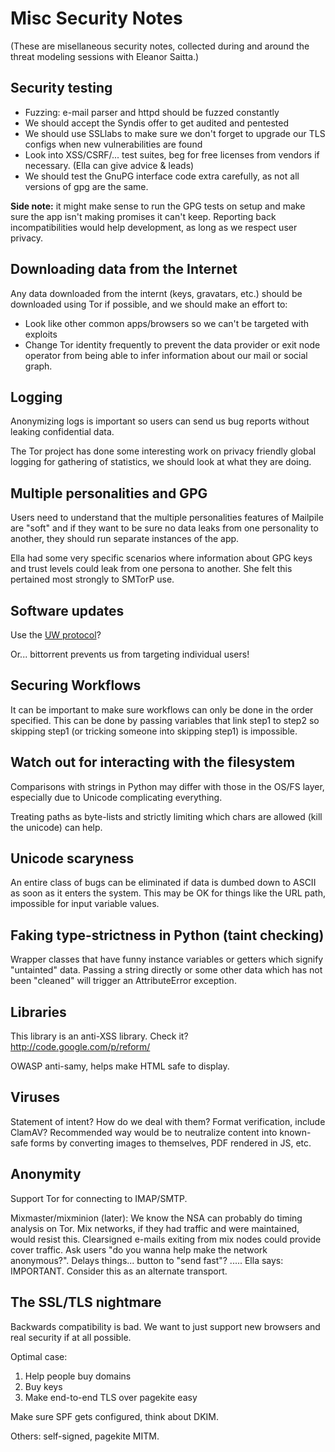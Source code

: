# Misc Security Notes

(These are misellaneous security notes, collected during and
around the threat modeling sessions with Eleanor Saitta.)


## Security testing

* Fuzzing: e-mail parser and httpd should be fuzzed constantly
* We should accept the Syndis offer to get audited and pentested
* We should use SSLlabs to make sure we don't forget to upgrade
  our TLS configs when new vulnerabilities are found
* Look into XSS/CSRF/... test suites, beg for free licenses from
  vendors if necessary. (Ella can give advice & leads)
* We should test the GnuPG interface code extra carefully, as
  not all versions of gpg are the same.

**Side note:** it might make sense to run the GPG tests on setup and
make sure the app isn't making promises it can't keep.  Reporting back
incompatibilities would help development, as long as we respect user
privacy.


## Downloading data from the Internet

Any data downloaded from the internt (keys, gravatars, etc.) should
be downloaded using Tor if possible, and we should make an effort to:

* Look like other common apps/browsers so we can't be targeted with
  exploits
* Change Tor identity frequently to prevent the data provider or
  exit node operator from being able to infer information about our
  mail or social graph.


## Logging

Anonymizing logs is important so users can send us bug reports
without leaking confidential data.

The Tor project has done some interesting work on privacy friendly
global logging for gathering of statistics, we should look at what
they are doing.


## Multiple personalities and GPG

Users need to understand that the multiple personalities features of
Mailpile are "soft" and if they want to be sure no data leaks from one
personality to another, they should run separate instances of the app.

Ella had some very specific scenarios where information about GPG
keys and trust levels could leak from one persona to another. She
felt this pertained most strongly to SMTorP use.


## Software updates

Use the [UW protocol](https://updateframework.com/)?

Or... bittorrent prevents us from targeting individual users!


## Securing Workflows

It can be important to make sure workflows can only be done in
the order specified. This can be done by passing variables that
link step1 to step2 so skipping step1 (or tricking someone into
skipping step1) is impossible.


## Watch out for interacting with the filesystem

Comparisons with strings in Python may differ with those in the
OS/FS layer, especially due to Unicode complicating everything.

Treating paths as byte-lists and strictly limiting which chars
are allowed (kill the unicode) can help.


## Unicode scaryness

An entire class of bugs can be eliminated if data is dumbed down
to ASCII as soon as it enters the system. This may be OK for things
like the URL path, impossible for input variable values.


## Faking type-strictness in Python (taint checking)

Wrapper classes that have funny instance variables or getters
which signify "untainted" data.  Passing a string directly or
some other data which has not been "cleaned" will trigger an
AttributeError exception.


## Libraries

This library is an anti-XSS library. Check it? 
http://code.google.com/p/reform/

OWASP anti-samy, helps make HTML safe to display.


## Viruses

Statement of intent?  How do we deal with them?  Format verification,
include ClamAV?  Recommended way would be to neutralize content into
known-safe forms by converting images to themselves, PDF rendered in
JS, etc.


## Anonymity

Support Tor for connecting to IMAP/SMTP.

Mixmaster/mixminion (later): We know the NSA can probably do
timing analysis on Tor. Mix networks, if they had traffic and
were maintained, would resist this. Clearsigned e-mails
exiting from mix nodes could provide cover traffic. Ask users
"do you wanna help make the network anonymous?". Delays
things... button to "send fast"? ..... Ella says: IMPORTANT.
Consider this as an alternate transport.


## The SSL/TLS nightmare

Backwards compatibility is bad. We want to just support new browsers
and real security if at all possible.

Optimal case:

   1. Help people buy domains
   2. Buy keys
   3. Make end-to-end TLS over pagekite easy

Make sure SPF gets configured, think about DKIM.

Others: self-signed, pagekite MITM.


